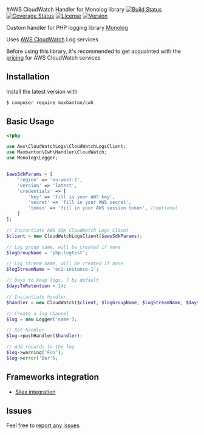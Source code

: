 #AWS CloudWatch Handler for Monolog library
[![Build Status](https://travis-ci.org/maxbanton/cwh.svg?branch=master)](https://travis-ci.org/maxbanton/cwh) [![Coverage Status](https://coveralls.io/repos/github/maxbanton/cwh/badge.svg?branch=master)](https://coveralls.io/github/maxbanton/cwh?branch=master) [![License](https://img.shields.io/packagist/l/maxbanton/cwh.svg?maxAge=2592000)](https://github.com/maxbanton/cwh/blob/master/LICENSE) [![Version](https://img.shields.io/packagist/v/maxbanton/cwh.svg?maxAge=2592000)](https://packagist.org/packages/maxbanton/cwh)

Custom handler for PHP logging library [Monolog](https://github.com/Seldaek/monolog)

Uses [AWS CloudWatch](https://aws.amazon.com/en/cloudwatch/) Log services

Before using this library, it's recommended to get acquainted with the [pricing](https://aws.amazon.com/en/cloudwatch/pricing/) for AWS CloudWatch services

## Installation

Install the latest version with

```bash
$ composer require maxbanton/cwh
```
## Basic Usage

```php
<?php

use Aws\CloudWatchLogs\CloudWatchLogsClient;
use Maxbanton\Cwh\Handler\CloudWatch;
use Monolog\Logger;


$awsSdkParams = [
    'region' => 'eu-west-1',
    'version' => 'latest',
    'credentials' => [
        'key' => 'fill in your AWS key',
        'secret' => 'fill in your AWS secret',
        'token' => 'fill in your AWS session token', //optional
    ]
];

// Instantiate AWS SDK CloudWatch Logs Client
$client = new CloudWatchLogsClient($awsSdkParams);

// Log group name, will be created if none
$logGroupName = 'php-logtest';

// Log stream name, will be created if none
$logStreamName = 'ec2-instance-1';

// Days to keep logs, 7 by default
$daysToRetention = 14;

// Instantiate handler
$handler = new CloudWatch($client, $logGroupName, $logStreamName, $daysToRetention);

// Create a log channel
$log = new Logger('name');

// Set handler
$log->pushHandler($handler);

// Add records to the log
$log->warning('Foo');
$log->error('Bar');
```

## Frameworks integration

 - [Silex integration](http://silex.sensiolabs.org/doc/master/providers/monolog.html#customization)

## Issues

Feel free to [report any issues](https://github.com/maxbanton/cwh/issues/new)


